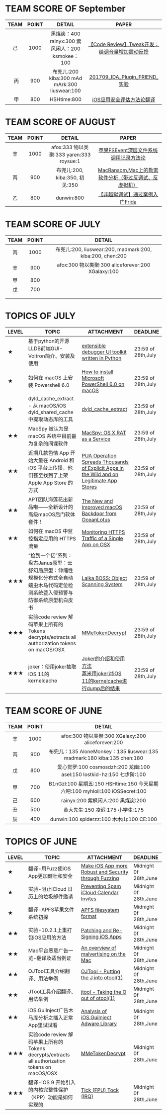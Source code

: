 # TEAM SCORE OF September

| TEAM | POINT |                  DETAIL                  |PAPER|
| :--: | :---: | :--------------------------------------: |:--:|
|  己  | 1000  | 黑煤炭：400 rainyx:300 紫风闲人：200 ksmokee：100  |[【Code Review】Tweak开发：给调音量增加震动反馈](./JI/【Code_Review】Tweak开发：给调音量增加震动反馈/)|
|   丙 |  900  | 布兜儿:200 kiba:300 mAd mArk:300 liuswear:100 | [201709_IDA_Plugin_FRIEND_实验](./BING/201709_IDA_Plugin_FRIEND_实验/)|
|   甲 |  800  | HSHtime:800 | [iOS应用安全评估方法论翻译](./JIA/homework3_Methodology/iOS应用安全评估方法论_翻译.md)|



# TEAM SCORE OF AUGUST

| TEAM | POINT |                  DETAIL                  |PAPER|
| :--: | :---: | :--------------------------------------: |:--:|
|  辛   | 1000  | afox:333 物以类聚:333  yaren:333 roysue:1 |[苹果FSEvent深层文件系统调用记录方法论](./XIN/苹果FSEvent深层文件系统调用记录方法论/README.md)|
|   丙 |  900  | 布兜儿:200, kiba:350, 初 见:350 | [MacRansom,Mac上的勒索软件分析（带过反调试、反虚拟机）](./BING/MacRansom%2CMac上的勒索软件分析（带过反调试、反虚拟机）/)|
|   乙 |  800  | dunwin:800 | [【非越狱调试】通过案例入门Frida](./YI/【非越狱调试】通过案例入门Frida/)|


# TEAM SCORE OF JULY

| TEAM | POINT |                  DETAIL                  |
| :--: | :---: | :--------------------------------------: |
|  丙   | 1000  | 布兜儿:200, liuswear:200, madmark:200, kiba:200, chen:200 |
|  辛   |  900  | afox:300 物以类聚:300 aliceforever:200 XGalaxy:100 |
|  甲   |  800  |                                          |
|戊|700|                                          |
|      |       |                                          |
|      |       |                                          |


# TOPICS OF JULY

| LEVEL | TOPIC                                    | ATTACHMENT                               | DEADLINE           |
| :---- | ---------------------------------------- | ---------------------------------------- | :----------------- |
| ★     | 基于python的开源LLDB前端GUI-Voltron简介、安装及使用     | [extensible debugger UI toolkit written in Python](https://github.com/snare/voltron) | 23:59 of 28th,July |
| ★     | 如何在 macOS 上安装 Powershell 6.0             | [How to install Microsoft PowerShell 6.0 on macOS](http://www.techrepublic.com/article/how-to-install-microsoft-powershell-6-0-on-macos/) | 23:59 of 28th,July |
| ★     | dyld_cache_extract - 从 macOS/iOS dyld_shared_cache 中提取动态库的工具 | [dyld_cache_extract](https://github.com/macmade/dyld_cache_extract) | 23:59 of 28th,July |
| ★★    | MacSpy 被认为是 macOS 系统中目前最为复杂的间谍软件         | [MacSpy: OS X RAT as a Service](https://www.alienvault.com/blogs/labs-research/macspy-os-x-rat-as-a-service) | 23:59 of 28th,July |
| ★★    | 近期几款色情 App 开始大量在 Android 和 iOS 平台上传播，他们甚至找到了上架 Apple App Store 的方式 | [PUA Operation Spreads Thousands of Explicit Apps in the Wild and on Legitimate App Stores](http://blog.trendmicro.com/trendlabs-security-intelligence/pua-operation-spreads-thousands-explicit-apps-wild-legitimate-app-stores/) | 23:59 of 28th,July |
| ★★    | APT团队海莲花出新品啦——全新设计的高级macOS后门软体套件！        | [The New and Improved macOS Backdoor from OceanLotus](https://researchcenter.paloaltonetworks.com/2017/06/unit42-new-improved-macos-backdoor-oceanlotus/) | 23:59 of 28th,July |
| ★★    | 如何在 macOS 中监控指定应用的 HTTPS 流量              | [Monitoring HTTPS Traffic of a Single App on OSX](https://calebfenton.github.io/2017/05/27/monitoring-https-of-a-single-app-on-osx/) | 23:59 of 28th,July |
| ★★★   | “捡到一个亿”系列：盘古Janus原型：云舒幻盾原型：伸缩性规模化分布式全自动蠕虫木马代码定位检测系统暨入侵预警与防御系统原型机白皮书 | [Laika BOSS: Object Scanning System](https://github.com/lmco/laikaboss) | 23:59 of 28th,July |
★★★|实验code review 解码苹果上所有的Tokens decrypts/extracts all authorization tokens on macOS/OSX|[MMeTokenDecrypt](https://github.com/manwhoami/MMeTokenDecrypt)|23:59 of 28th,July|
|★★★|joker：使用joker抽取iOS 11的kernelcache|[Joker的介绍和使用方法](http://newosxbook.com/tools/joker.html)<br />[蒸米用joker对iOS 11的kernelcache进行dump后的结果](http://weibo.com/ttarticle/p/show?id=2309404115716285534270)|23:59 of 28th,July|


# TEAM SCORE OF JUNE

| TEAM | POINT |                  DETAIL                  |
| :--: | :---: | :--------------------------------------: |
|  辛   | 1000  | afox:300 物以类聚:300 XGalaxy:200   aliceforever:200 |
|  丙   |  900  | 布兜儿：135 AloneMonkey：135 liuswear:135 madmark:180 kiba:135 chen:180 |
|  戊   |  800  | 爱心觉罗:100 cosmosdzh:200 龙幽:100 asel:150 lostkid-hz:150 七步阶:100 |
|  甲   |  700  | B1nGzl:100 星期五:150 HSHtime:150 今天星期六吧:100 myhloli:100 iOSSecret:100 |
|  己   |  600  |       rainyx:200 紫枫闲人:200 黑煤炭:200        |
|  丑   |  500  |         黄大先生:150 凌迟:175 小学生:175          |
|  辰   |  400  |  dunwin:100 spiderzz:100 木木山:100 CE:100  |


# TOPICS OF JUNE
| LEVEL | TOPIC                            | ATTACHMENT                               | DEADLINE              |
| :---- | -------------------------------- | ---------------------------------------- | :-------------------- |
| ★     | 翻译-用Fuzz使iOS App更加健壮和安全          | [Make iOS App more Robust and Security through Fuzzing](https://ruxcon.org.au/assets/2016/slides/Make_iOS_App_more_Robust_and_Security_through_Fuzzing-1476442078.pdf) | Midnight 0f 28th,June |
| ★     | 实验-阻止iCloud 日历上的垃圾邮件邀请           | [Preventing Spam iCloud Calendar Invites](https://aaron.blog/2016/11/25/preventing-spam-icloud-calendar-invites/) | Midnight 0f 28th,June |
| ★     | 翻译-APFS苹果文件系统初探                  | [APFS filesystem format](https://blog.cugu.eu/post/apfs/) | Midnight 0f 28th,June |
| ★★    | 实验-10.2.1上重打包iOS应用的方法            | [Patching and Re-Signing iOS Apps](http://www.vantagepoint.sg/blog/85-patching-and-re-signing-ios-apps) | Midnight 0f 28th,June |
| ★★    | Mac平台恶意广告一览-翻译及适当例证              | [An overview of malvertising on the Mac](https://blog.malwarebytes.com/threat-analysis/social-engineering-threat-analysis/2016/11/an-overview-of-malvertising-on-the-mac/) | Midnight 0f 28th,June |
| ★★    | OJTool工具介绍翻译、用法举例                | [OJTool - Putting the J into otool(1)](http://newosxbook.com/tools/ojtool.html) | Midnight 0f 28th,June |
| ★★    | JTool工具介绍翻译、用法举例                 | [jtool - Taking the O out of otool(1)](http://www.newosxbook.com/tools/jtool.html) | Midnight 0f 28th,June |
| ★★    | iOS.GuiInject广告木马库分析之插入正常App里试试看 | [Analysis of iOS.GuiInject Adware Library](https://sentinelone.com/blogs/analysis-ios-guiinject-adware-library/) | Midnight 0f 28th,June |
★★★|实验code review 解码苹果上所有的Tokens decrypts/extracts all authorization tokens on macOS/OSX|[MMeTokenDecrypt](https://github.com/manwhoami/MMeTokenDecrypt)|Midnight 0f 28th,June|
|★★★|翻译-iOS 9 开始引入的内核完整性保护（KPP）功能是如何实现的|[Tick (FPU) Tock (IRQ)](https://xerub.github.io/ios/kpp/2017/04/13/tick-tock.html)|Midnight 0f 28th,June|

